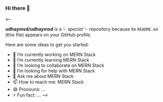 ### Hi there 👋
<--

**udhaymsd/udhaymsd** is a ✨ _special_ ✨ repository because its `README.md` (this file) appears on your GitHub profile.

Here are some ideas to get you started:

- 🔭 I’m currently working on MERN Stack 
- 🌱 I’m currently learning MERN Stack 
- 👯 I’m looking to collaborate on MERN Stack 
- 🤔 I’m looking for help with MERN Stack 
- 💬 Ask me about MERN Stack 
- 📫 How to reach me: MERN Stack 
- 😄 Pronouns: ...
- ⚡ Fun fact: ...
-->
